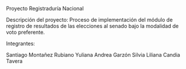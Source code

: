 Proyecto Registraduría Nacional

Descripción del proyecto: Proceso de implementación del módulo de registro de resultados de las elecciones al senado bajo la modalidad de voto preferente.

Integrantes:

Santiago Montañez Rubiano Yuliana Andrea Garzón Silvia Liliana Candia Tavera
